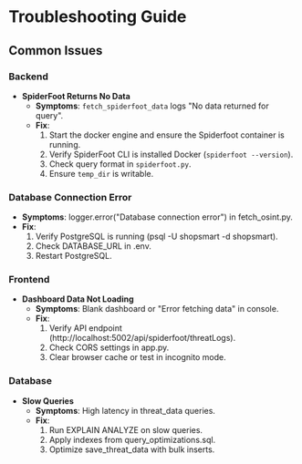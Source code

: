 # Troubleshooting Guide

## Common Issues

### Backend
- **SpiderFoot Returns No Data**
  - **Symptoms**: `fetch_spiderfoot_data` logs "No data returned for query".
  - **Fix**:
    1. Start the docker engine and ensure the Spiderfoot container is running.
    2. Verify SpiderFoot CLI is installed Docker (`spiderfoot --version`).
    3. Check query format in `spiderfoot.py`.
    4. Ensure `temp_dir` is writable.
  
### Database Connection Error
- **Symptoms**: logger.error("Database connection error") in fetch_osint.py.
- **Fix**:
  1. Verify PostgreSQL is running (psql -U shopsmart -d shopsmart).
  2. Check DATABASE_URL in .env.
  3. Restart PostgreSQL.

### Frontend
- **Dashboard Data Not Loading**
  - **Symptoms**: Blank dashboard or "Error fetching data" in console.
  - **Fix**:
    1. Verify API endpoint (http://localhost:5002/api/spiderfoot/threatLogs).
    2. Check CORS settings in app.py.
    3. Clear browser cache or test in incognito mode.

### Database
- **Slow Queries**
  - **Symptoms**: High latency in threat_data queries.
  - **Fix**:
    1. Run EXPLAIN ANALYZE on slow queries.
    2. Apply indexes from query_optimizations.sql.
    3. Optimize save_threat_data with bulk inserts.